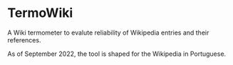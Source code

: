 # TermoWiki

A Wiki termometer to evalute reliability of Wikipedia entries and their references.

As of September 2022, the tool is shaped for the Wikipedia in Portuguese.
